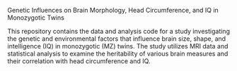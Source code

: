 
Genetic Influences on Brain Morphology, Head Circumference, and IQ in Monozygotic Twins

This repository contains the data and analysis code for a study investigating the genetic and environmental factors that influence brain size, shape, and intelligence (IQ) in monozygotic (MZ) twins. The study utilizes MRI data and statistical analysis to examine the heritability of various brain measures and their correlation with head circumference and IQ.

